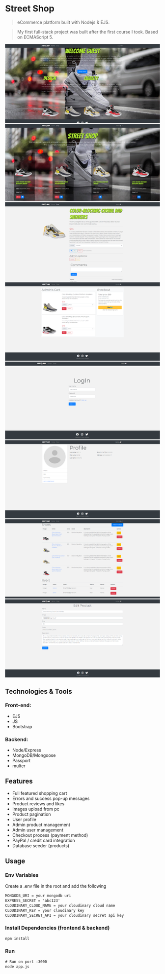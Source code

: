 # Street Shop

> eCommerce platform built with Nodejs & EJS.

> My first full-stack project was built after the first course I took. Based on ECMAScript 5.

<img src="uploads/home-page.png"/>
<img src="uploads/shop-page.png"/>
<img src="uploads/product-page.png"/>
<img src="uploads/cart-page.png"/>
<img src="uploads/login-page.png"/>
<img src="uploads/profile-page.png"/>
<img src="uploads/admin-page.png"/>
<img src="uploads/edit-product-page.png"/>

## Technologies & Tools

### Front-end:

* EJS
* JS
* Bootstrap

### Backend:

* Node/Express
* MongoDB/Mongoose
* Passport
* multer


## Features

- Full featured shopping cart
- Errors and success pop-up messages
- Product reviews and likes
- Images upload from pc
- Product pagination
- User profile
- Admin product management
- Admin user management
- Checkout process (payment method)
- PayPal / credit card integration
- Database seeder (products)


## Usage

### Env Variables

Create a .env file in the root and add the following

```
MONGODB_URI = your mongodb uri
EXPRESS_SECRET = 'abc123'
CLOUDINARY_CLOUD_NAME = your cloudinary cloud name
CLOUDINARY_KEY = your cloudinary key
CLOUDINARY_SECRET_API = your cloudinary secret api key
```

### Install Dependencies (frontend & backend)

```
npm install
```

### Run

```
# Run on port :3000
node app.js
```
